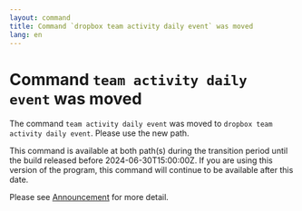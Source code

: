 ```yaml
---
layout: command
title: Command `dropbox team activity daily event` was moved
lang: en
---
```


# Command `team activity daily event` was moved

The command `team activity daily event` was moved to `dropbox team activity daily event`. Please use the new path.

This command is available at both path(s) during the transition period until the build released before 2024-06-30T15:00:00Z. If you are using this version of the program, this command will continue to be available after this date.

Please see [Announcement](https://github.com/watermint/toolbox/discussions/799) for more detail.


